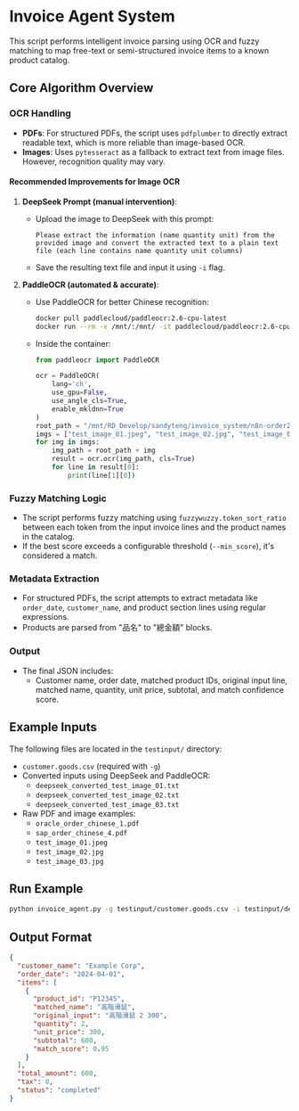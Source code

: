 # Invoice Agent System

This script performs intelligent invoice parsing using OCR and fuzzy matching to map free-text or semi-structured invoice items to a known product catalog.

## Core Algorithm Overview

### OCR Handling

- **PDFs**: For structured PDFs, the script uses `pdfplumber` to directly extract readable text, which is more reliable than image-based OCR.
- **Images**: Uses `pytesseract` as a fallback to extract text from image files. However, recognition quality may vary.

#### Recommended Improvements for Image OCR

1. **DeepSeek Prompt (manual intervention)**:
   - Upload the image to DeepSeek with this prompt:

     ```
     Please extract the information (name quantity unit) from the provided image and convert the extracted text to a plain text file (each line contains name quantity unit columns)
     ```

   - Save the resulting text file and input it using `-i` flag.

2. **PaddleOCR (automated & accurate)**:
   - Use PaddleOCR for better Chinese recognition:

     ```bash
     docker pull paddlecloud/paddleocr:2.6-cpu-latest
     docker run --rm -v /mnt/:/mnt/ -it paddlecloud/paddleocr:2.6-cpu-latest /bin/bash
     ```

   - Inside the container:

     ```python
     from paddleocr import PaddleOCR

     ocr = PaddleOCR(
         lang='ch',
         use_gpu=False,
         use_angle_cls=True,
         enable_mkldnn=True
     )
     root_path = "/mnt/RD_Develop/sandyteng/invoice_system/n8n-order2good-wf/testinput/"
     imgs = ["test_image_01.jpeg", "test_image_02.jpg", "test_image_03.jpg"]
     for img in imgs:
         img_path = root_path + img
         result = ocr.ocr(img_path, cls=True)
         for line in result[0]:
             print(line[1][0])
     ```

### Fuzzy Matching Logic

- The script performs fuzzy matching using `fuzzywuzzy.token_sort_ratio` between each token from the input invoice lines and the product names in the catalog.
- If the best score exceeds a configurable threshold (`--min_score`), it's considered a match.

### Metadata Extraction

- For structured PDFs, the script attempts to extract metadata like `order_date`, `customer_name`, and product section lines using regular expressions.
- Products are parsed from "品名" to "總金額" blocks.

### Output

- The final JSON includes:
  - Customer name, order date, matched product IDs, original input line, matched name, quantity, unit price, subtotal, and match confidence score.

## Example Inputs

The following files are located in the `testinput/` directory:

- `customer.goods.csv` (required with `-g`)
- Converted inputs using DeepSeek and PaddleOCR:
  - `deepseek_converted_test_image_01.txt`
  - `deepseek_converted_test_image_02.txt`
  - `deepseek_converted_test_image_03.txt`
- Raw PDF and image examples:
  - `oracle_order_chinese_1.pdf`
  - `sap_order_chinese_4.pdf`
  - `test_image_01.jpeg`
  - `test_image_02.jpg`
  - `test_image_03.jpg`

## Run Example

```bash
python invoice_agent.py -g testinput/customer.goods.csv -i testinput/deepseek_converted_test_image_01.txt -o output.json
```

## Output Format

```json
{
  "customer_name": "Example Corp",
  "order_date": "2024-04-01",
  "items": [
    {
      "product_id": "P12345",
      "matched_name": "高階滑鼠",
      "original_input": "高階滑鼠 2 300",
      "quantity": 2,
      "unit_price": 300,
      "subtotal": 600,
      "match_score": 0.95
    }
  ],
  "total_amount": 600,
  "tax": 0,
  "status": "completed"
}
```
